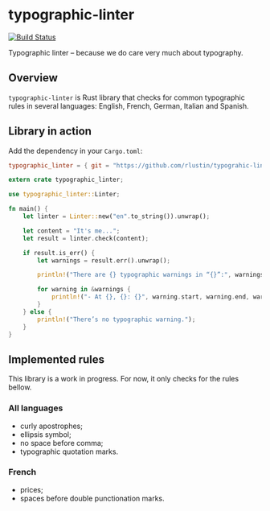 # typographic-linter
[![Build Status](https://travis-ci.org/rlustin/typographic-linter.svg?branch=master)](https://travis-ci.org/rlustin/typographic-linter)

Typographic linter – because we do care very much about typography.

## Overview

`typographic-linter` is Rust library that checks for common typographic rules in several languages:
English, French, German, Italian and Spanish.

## Library in action

Add the dependency in your `Cargo.toml`:
```toml
typographic_linter = { git = "https://github.com/rlustin/typograhic-linter" }
```

```rust
extern crate typographic_linter;

use typographic_linter::Linter;

fn main() {
    let linter = Linter::new("en".to_string()).unwrap();

    let content = "It's me...";
    let result = linter.check(content);

    if result.is_err() {
        let warnings = result.err().unwrap();

        println!("There are {} typographic warnings in “{}”:", warnings.len(), content);

        for warning in &warnings {
            println!("- At {}, {}: {}", warning.start, warning.end, warning.message);
        }
    } else {
        println!("There’s no typographic warning.");
    }
}
```

## Implemented rules

This library is a work in progress. For now, it only checks for the rules bellow.

### All languages
- curly apostrophes;
- ellipsis symbol;
- no space before comma;
- typographic quotation marks.

### French
- prices;
- spaces before double punctionation marks.
